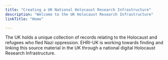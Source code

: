 ```yaml
---
title: "Creating a UK National Holocaust Research Infrastructure"
description: "Welcome to the UK Holocaust Research Infrastructure"
linkTitle: "Home"

---
```


The UK holds a unique collection of records relating to the Holocaust and refugees who
fled Nazi oppression. EHRI-UK is working towards finding and linking this source material
in the UK through a national digital Holocaust Research Infrastructure.